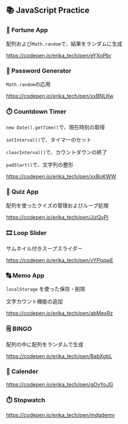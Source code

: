 ## 📚 JavaScript Practice

### 🔮 Fortune App
配列および`Math.random`で、結果をランダムに生成

https://codepen.io/erika_tech/pen/eYXoPbr

### 🔧 Password Generator
`Math.random`の応用

https://codepen.io/erika_tech/pen/xxBNLKw

### ⏱️ Countdown Timer
`new Date().getTime()`で、現在時刻の取得

`setInterval()`で、タイマーのセット

`clearInterval()`で、カウントダウンの終了

`padStart()`で、文字列の整形

https://codepen.io/erika_tech/pen/xxBoKWW

### 🧐 Quiz App
配列を使ったクイズの管理およびループ処理

https://codepen.io/erika_tech/pen/JjzQvPj

### 🎞️ Loop Slider
サムネイル付きスープスライダー

https://codepen.io/erika_tech/pen/vYPoqwE

### 🔠 Memo App
`localStorage` を使った保存・削除

文字カウント機能の追加

https://codepen.io/erika_tech/pen/abMexRz

### 🗒️ BINGO
配列の中に配列をランダムで生成

https://codepen.io/erika_tech/pen/BabXgbL

### 📅 Calender

https://codepen.io/erika_tech/pen/gOyYoJG

### ⏱️ Stopwatch

https://codepen.io/erika_tech/pen/mdgdemv